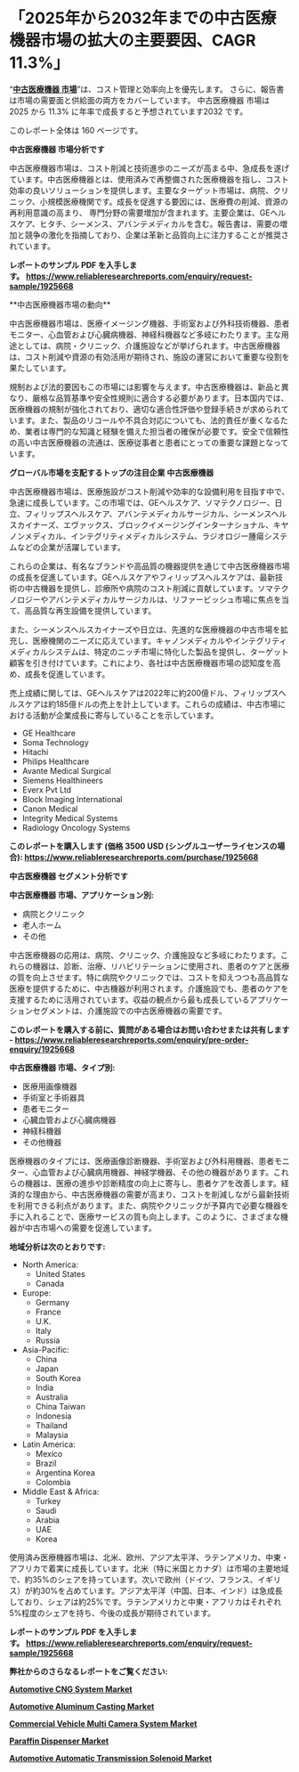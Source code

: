 <p><h1>「2025年から2032年までの中古医療機器市場の拡大の主要要因、CAGR 11.3%」</h1></p><p>&ldquo;<strong><a href="https://www.reliableresearchreports.com/used-medical-equipment-r1925668?utm_campaign=107&utm_medium=9&utm_source=Github&utm_content=ia&utm_term=25032025&utm_id=used-medical-equipment">中古医療機器 市場</a></strong>&rdquo;は、コスト管理と効率向上を優先します。 さらに、報告書は市場の需要面と供給面の両方をカバーしています。 中古医療機器 市場は 2025 から 11.3% に年率で成長すると予想されています2032 です。</p>
<p>このレポート全体は 160 ページです。</p>
<p><strong>中古医療機器 市場分析です</strong></p>
<p><p>中古医療機器市場は、コスト削減と技術進歩のニーズが高まる中、急成長を遂げています。中古医療機器とは、使用済みで再整備された医療機器を指し、コスト効率の良いソリューションを提供します。主要なターゲット市場は、病院、クリニック、小規模医療機関です。成長を促進する要因には、医療費の削減、資源の再利用意識の高まり、 専門分野の需要増加が含まれます。主要企業は、GEヘルスケア、ヒタチ、シーメンス、アバンテメディカルを含む。報告書は、需要の増加と競争の激化を指摘しており、企業は革新と品質向上に注力することが推奨されています。</p></p>
<p><strong>レポートのサンプル PDF を入手します。&nbsp;<a href="https://www.reliableresearchreports.com/enquiry/request-sample/1925668?utm_campaign=107&utm_medium=9&utm_source=Github&utm_content=ia&utm_term=25032025&utm_id=used-medical-equipment">https://www.reliableresearchreports.com/enquiry/request-sample/1925668</a></strong></p>
<p><p>**中古医療機器市場の動向**</p><p>中古医療機器市場は、医療イメージング機器、手術室および外科技術機器、患者モニター、心血管および心臓病機器、神経科機器など多岐にわたります。主な用途としては、病院・クリニック、介護施設などが挙げられます。中古医療機器は、コスト削減や資源の有効活用が期待され、施設の運営において重要な役割を果たしています。</p><p>規制および法的要因もこの市場には影響を与えます。中古医療機器は、新品と異なり、厳格な品質基準や安全性規則に適合する必要があります。日本国内では、医療機器の規制が強化されており、適切な適合性評価や登録手続きが求められています。また、製品のリコールや不具合対応についても、法的責任が重くなるため、業者は専門的な知識と経験を備えた担当者の確保が必要です。安全で信頼性の高い中古医療機器の流通は、医療従事者と患者にとっての重要な課題となっています。</p></p>
<p><strong>グローバル市場を支配するトップの注目企業 中古医療機器</strong></p>
<p><p>中古医療機器市場は、医療施設がコスト削減や効率的な設備利用を目指す中で、急速に成長しています。この市場では、GEヘルスケア、ソマテクノロジー、日立、フィリップスヘルスケア、アバンテメディカルサージカル、シーメンスヘルスカイナーズ、エヴァックス、ブロックイメージングインターナショナル、キヤノンメディカル、インテグリティメディカルシステム、ラジオロジー腫瘍システムなどの企業が活躍しています。</p><p>これらの企業は、有名なブランドや高品質の機器提供を通じて中古医療機器市場の成長を促進しています。GEヘルスケアやフィリップスヘルスケアは、最新技術の中古機器を提供し、診療所や病院のコスト削減に貢献しています。ソマテクノロジーやアバンテメディカルサージカルは、リファービッシュ市場に焦点を当て、高品質な再生設備を提供しています。</p><p>また、シーメンスヘルスカイナーズや日立は、先進的な医療機器の中古市場を拡充し、医療機関のニーズに応えています。キャノンメディカルやインテグリティメディカルシステムは、特定のニッチ市場に特化した製品を提供し、ターゲット顧客を引き付けています。これにより、各社は中古医療機器市場の認知度を高め、成長を促進しています。</p><p>売上成績に関しては、GEヘルスケアは2022年に約200億ドル、フィリップスヘルスケアは約185億ドルの売上を計上しています。これらの成績は、中古市場における活動が企業成長に寄与していることを示しています。</p></p>
<p><ul><li>GE Healthcare</li><li>Soma Technology</li><li>Hitachi</li><li>Philips Healthcare</li><li>Avante Medical Surgical</li><li>Siemens Healthineers</li><li>Everx Pvt Ltd</li><li>Block Imaging International</li><li>Canon Medical</li><li>Integrity Medical Systems</li><li>Radiology Oncology Systems</li></ul></p>
<p><strong>このレポートを購入します (価格 3500 USD (シングルユーザーライセンスの場合):&nbsp;<a href="https://www.reliableresearchreports.com/purchase/1925668?utm_campaign=107&utm_medium=9&utm_source=Github&utm_content=ia&utm_term=25032025&utm_id=used-medical-equipment">https://www.reliableresearchreports.com/purchase/1925668</a></strong></p>
<p><strong>中古医療機器 セグメント分析です</strong></p>
<p><strong>中古医療機器 市場、アプリケーション別:</strong></p>
<p><ul><li>病院とクリニック</li><li>老人ホーム</li><li>その他</li></ul></p>
<p><p>中古医療機器の応用は、病院、クリニック、介護施設など多岐にわたります。これらの機器は、診断、治療、リハビリテーションに使用され、患者のケアと医療の質を向上させます。特に病院やクリニックでは、コストを抑えつつも高品質な医療を提供するために、中古機器が利用されます。介護施設でも、患者のケアを支援するために活用されています。収益の観点から最も成長しているアプリケーションセグメントは、介護施設での中古医療機器の需要です。</p></p>
<p><strong>このレポートを購入する前に、質問がある場合はお問い合わせまたは共有します - <a href="https://www.reliableresearchreports.com/enquiry/pre-order-enquiry/1925668?utm_campaign=107&utm_medium=9&utm_source=Github&utm_content=ia&utm_term=25032025&utm_id=used-medical-equipment">https://www.reliableresearchreports.com/enquiry/pre-order-enquiry/1925668</a></strong></p>
<p><strong>中古医療機器 市場、タイプ別:</strong></p>
<p><ul><li>医療用画像機器</li><li>手術室と手術器具</li><li>患者モニター</li><li>心臓血管および心臓病機器</li><li>神経科機器</li><li>その他機器</li></ul></p>
<p><p>医療機器のタイプには、医療画像診断機器、手術室および外科用機器、患者モニター、心血管および心臓病用機器、神経学機器、その他の機器があります。これらの機器は、医療の進歩や診断精度の向上に寄与し、患者ケアを改善します。経済的な理由から、中古医療機器の需要が高まり、コストを削減しながら最新技術を利用できる利点があります。また、病院やクリニックが予算内で必要な機器を手に入れることで、医療サービスの質も向上します。このように、さまざまな機器が中古市場への需要を促進しています。</p></p>
<p><strong>地域分析は次のとおりです:</strong></p>
<p><ul>
    <li>
        North America:
        <ul>
            <li>United States</li>
            <li>Canada</li>
        </ul>
    </li>
    <li>
        Europe:
        <ul>
            <li>Germany</li>
            <li>France</li>
            <li>U.K.</li>
            <li>Italy</li>
            <li>Russia</li>
        </ul>
    </li>
    <li>
        Asia-Pacific:
        <ul>
            <li>China</li>
            <li>Japan</li>
            <li>South Korea</li>
            <li>India</li>
            <li>Australia</li>
            <li>China Taiwan</li>
            <li>Indonesia</li>
            <li>Thailand</li>
            <li>Malaysia</li>
        </ul>
    </li>
    <li>
        Latin America:
        <ul>
            <li>Mexico</li>
            <li>Brazil</li>
            <li>Argentina Korea</li>
            <li>Colombia</li>
        </ul>
    </li>
    <li>
        Middle East & Africa:
        <ul>
            <li>Turkey</li>
            <li>Saudi</li>
            <li>Arabia</li>
            <li>UAE</li>
            <li>Korea</li>
        </ul>
    </li>
    </ul></p>
<p><p>使用済み医療機器市場は、北米、欧州、アジア太平洋、ラテンアメリカ、中東・アフリカで着実に成長しています。北米（特に米国とカナダ）は市場の主要地域で、約35%のシェアを持っています。次いで欧州（ドイツ、フランス、イギリス）が約30%を占めています。アジア太平洋（中国、日本、インド）は急成長しており、シェアは約25%です。ラテンアメリカと中東・アフリカはそれぞれ5%程度のシェアを持ち、今後の成長が期待されています。</p></p>
<p><strong>レポートのサンプル PDF を入手します。&nbsp;<a href="https://www.reliableresearchreports.com/enquiry/request-sample/1925668?utm_campaign=107&utm_medium=9&utm_source=Github&utm_content=ia&utm_term=25032025&utm_id=used-medical-equipment">https://www.reliableresearchreports.com/enquiry/request-sample/1925668</a></strong></p>
<p><strong></strong></p>
<p><strong></strong></p>
<p><strong></strong></p>
<p><strong></strong></p>
<p><strong>弊社からのさらなるレポートをご覧ください:</strong></p>
<p><strong><p><a href="https://github.com/DianaWilson796/Market-Research-Report-List-2/blob/main/automotive-cng-system-market.md?utm_campaign=107&utm_medium=9&utm_source=Github&utm_content=ia&utm_term=25032025&utm_id=used-medical-equipment">Automotive CNG System Market</a></p><p><a href="https://github.com/joannesouthgate/Market-Research-Report-List-5/blob/main/automotive-aluminum-casting-market.md?utm_campaign=107&utm_medium=9&utm_source=Github&utm_content=ia&utm_term=25032025&utm_id=used-medical-equipment">Automotive Aluminum Casting Market</a></p><p><a href="https://github.com/sofayahoo2023/Market-Research-Report-List-7/blob/main/commercial-vehicle-multi-camera-system-market.md?utm_campaign=107&utm_medium=9&utm_source=Github&utm_content=ia&utm_term=25032025&utm_id=used-medical-equipment">Commercial Vehicle Multi Camera System Market</a></p><p><a href="https://github.com/shizutuvana/Market-Research-Report-List-1/blob/main/paraffin-dispenser-market.md?utm_campaign=107&utm_medium=9&utm_source=Github&utm_content=ia&utm_term=25032025&utm_id=used-medical-equipment">Paraffin Dispenser Market</a></p><p><a href="https://github.com/maclarensidney/Market-Research-Report-List-1/blob/main/automotive-automatic-transmission-solenoid-market.md?utm_campaign=107&utm_medium=9&utm_source=Github&utm_content=ia&utm_term=25032025&utm_id=used-medical-equipment">Automotive Automatic Transmission Solenoid Market</a></p></strong></p>